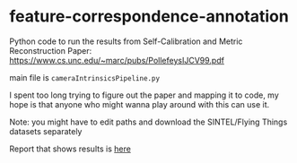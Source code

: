 # feature-correspondence-annotation
Python code to run the results from Self-Calibration and Metric Reconstruction Paper: https://www.cs.unc.edu/~marc/pubs/PollefeysIJCV99.pdf

main file is `cameraIntrinsicsPipeline.py`


I spent too long trying to figure out the paper and mapping it to code, my hope is that anyone who might wanna play around with this can use it. 

Note: you might have to edit paths and download the SINTEL/Flying Things datasets separately 


Report that shows results is [here](https://johanos.com/static/media/COS529_Report.157f3a33f48a74355760.pdf)

